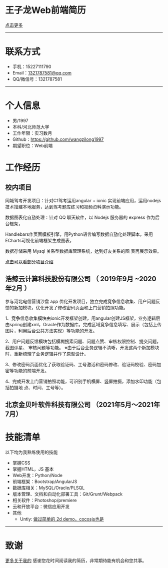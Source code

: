 # 王子龙Web前端简历
[点击更多](https://wangzilong1997.github.io/mine/)
- - -
# 联系方式

* 手机：15227111790
* Email：1321787581@qq.com
* QQ/微信号：1321787581

- - -

# 个人信息

* 男/1997
* 本科/河北师范大学
* 工作年限：实习数月
* Github：https://github.com/wangzilong1997
* 期望职位：Web前端



# 工作经历

## 校内项目

同城驾考开发项目：针对C1驾考运用angular + ionic 实现前端应用，运用nodejs技术搭建本地服务，达到驾考题库练习和视频资料演示功能。  <br />

数据图表化自劢处理：针对 QQ 聊天软件，以 Nodejs 服务器的 express 作为后台框架， <br />

Handlebars作页面模板引擎，用Python语言编写数据自劢化处理脚本，采用ECharts可视化前端框架生成图表， <br />

数据存储采用 Mysql 关系型数据库管理系统，达到好友关系的图
表再展示效果。  <br />

[点击可以看部分项目介绍](https://github.com/wangzilong1997/The-Story-of-Data/tree/master/H5方向9组（数据故事）/数据故事)
 

## 浩鲸云计算科技股份有限公司 （ 2019年9月 ~2020年2月 ）

参与河北电信营销沙盘 app 优化开发项目，独立完成竞争信息收集、用户问题反馈的新加模块，优化开发了修改密码页面和上门营销拍照功能。 <br />

1、竞争信息收集模块由ionic开发框架创建，用angular创建JS框架，业务逻辑层由spring创建xml，Oracle作为数据库。完成区域竞争信息填写、展示（包括上传图片，利用后台公共方法实现）等功能的开发。 <br />

2、用户问题反馈模块包括模糊搜索问题、问题点赞、审核权限控制、提交问题，截图评星、
审核问题等功能。 
※由于后台业务逻辑不清晰，开发这两个新加模块时，重新梳理了业务逻辑并作了原型设计。 <br />

3、修改密码页面优化了获取验证码、工号激活和密码修改、验证码校验、密码加密等功能的前端开发。  <br />

4、完成开发上门营销拍照功能，可识别手机横屏、竖屏拍摄，添加水印功能（包括拍摄地
点、时间、工号等）。  <br />

## 北京金贝叶软件科技有限公司 （2021年5月～2021年7月）

# 技能清单

以下均为我熟练使用的技能
* 掌握CSS
* 掌握HTML，JS   基本
* Web开发：Python/Node
* 前端框架：Bootstrap/AngularJS
* 数据库相关：MySQL/Oracle/PLSQL
* 版本管理、文档和自动化部署工具：Git/Grunt/Webpack
* 相关软件：Photoshop/premiere
* 云和开放平台：微信应用开发
* 其他   
    + Untiy:  [做过简单的 2d demo，cocosjs也是](https://github.com/wangzilong1997/C--for-unity)

- - -

# 致谢
[更多关于我的](https://github.com/wangzilong1997/mine)
感谢您花时间阅读我的简历，非常期待能有机会和您共事。
